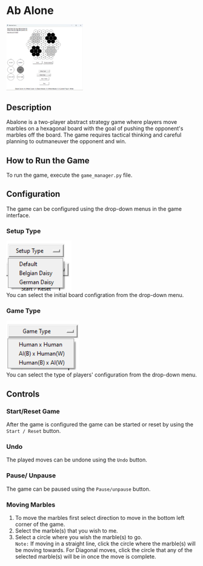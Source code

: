 # Ab Alone
<img src="pictures/full_game.png" alt="ab alone game" style="width:40%;">

## Description
Abalone is a two-player abstract strategy game where players move marbles on a hexagonal board with the goal of pushing the opponent's marbles off the board. The game requires tactical thinking and careful planning to outmaneuver the opponent and win.

## How to Run the Game
To run the game, execute the `game_manager.py` file.

## Configuration
The game can be configured using the drop-down menus in the game interface.

### Setup Type
![img.png](pictures/drop_setup.png)  
You can select the initial board configration from the drop-down menu.
### Game Type
![img_1.png](pictures/drop_game.png)  
You can select the type of players' configuration from the drop-down menu.


## Controls

### Start/Reset Game
After the game is configured the game can be started or reset by using the `Start / Reset` button.  
### Undo
The played moves can be undone using the `Undo` button.

### Pause/ Unpause
The game can be paused using the `Pause/unpause` button. 

### Moving Marbles
1. To move the marbles first select direction to move in the bottom left corner of the game.
2. Select the marble(s) that you wish to me.
3. Select a circle where you wish the marble(s) to go.   
`Note:` If moving in a straight line, click the circle where the marble(s) will be moving towards. For Diagonal moves, click the circle that any of the selected marble(s) will be in once the move is complete.
